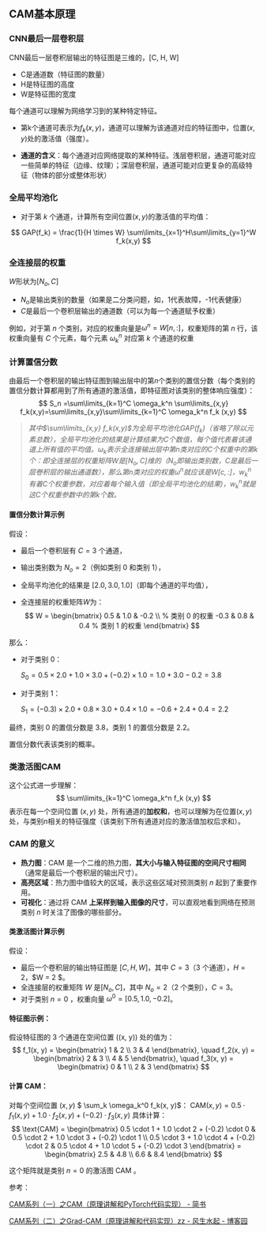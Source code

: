 ## CAM基本原理

### **CNN最后一层卷积层**

CNN最后一层卷积层输出的特征图是三维的，[C, H, W]

- C是通道数（特征图的数量）
- H是特征图的高度
- W是特征图的宽度

每个通道可以理解为网络学习到的某种特定特征。

- 第k个通道可表示为$f_k(x,y)$，通道可以理解为该通道对应的特征图中，位置$(x,y)$处的激活值（强度）。

- **通道的含义**：每个通道对应网络提取的某种特征。浅层卷积层，通道可能对应一些简单的特征（边缘、纹理）；深层卷积层，通道可能对应更复杂的高级特征（物体的部分或整体形状）

### 全局平均池化

- 对于第 $k$ 个通道，计算所有空间位置$(x,y)$的激活值的平均值：

$$
GAP(f_k) = \frac{1}{H \times W} \sum\limits_{x=1}^H\sum\limits_{y=1}^W f_k(x,y)
$$

### **全连接层的权重**

$W$形状为$[N_o,C]$

- $N_o$是输出类别的数量（如果是二分类问题，如，1代表故障，-1代表健康）
- $C$​是最后一个卷积层输出的通道数（可以为每一个通道赋予权重）

例如，对于第 $n$ 个类别，对应的权重向量是$\omega^n = W[n,:]$，权重矩阵的第 $n$ 行，该权重向量有 $C$ 个元素，每个元素 $\omega_k^n$ 对应第 $k$ 个通道的权重

### 计算置信分数

由最后一个卷积层的输出特征图到输出层中的第$n$​个类别的置信分数（每个类别的置信分数计算都用到了所有通道的激活值，即特征图对该类别的整体响应强度）：
$$
S_n =\sum\limits_{k=1}^C \omega_k^n \sum\limits_{x,y} f_k(x,y)=\sum\limits_{x,y}\sum\limits_{k=1}^C \omega_k^n f_k (x,y)
$$

>  *其中$\sum\limits_{x,y} f_k(x,y)$为全局平均池化$GAP(f_k)$（省略了除以元素总数），全局平均池化的结果是计算结果为$C$个数值，每个值代表着该通道上所有值的平均值。$\omega_k$表示全连接输出层中第$n$类对应的$C$个权重中的第$k$个：即全连接层的权重矩阵$W$是$[N_o,C]$维的（$N_o$即输出类别数，$C$是最后一层卷积层的输出通道数），那么第$n$类对应的权重$\omega^n$就应该是$W[c,:]$，$w^n_k$有着$C$个权重参数，对应着每个输入值（即全局平均池化的结果)，$w^n_k$就是这$C$个权重参数中的第$k$​个数。*

#### 置信分数计算示例

假设：

- 最后一个卷积层有 $C=3$ 个通道，

- 输出类别数为 $N_o=2$（例如类别 0 和类别 1），

- 全局平均池化的结果是 $[2.0,3.0,1.0]$（即每个通道的平均值），

- 全连接层的权重矩阵$W$为：
  $$
  W = \begin{bmatrix}
  0.5 & 1.0 & -0.2 \\  % 类别 0 的权重
  -0.3 & 0.8 & 0.4     % 类别 1 的权重
  \end{bmatrix}
  $$
  

那么：

- 对于类别 0：

  $S_0=0.5×2.0+1.0×3.0+(−0.2)×1.0=1.0+3.0−0.2=3.8$

- 对于类别 1：

  $S_1=(−0.3)×2.0+0.8×3.0+0.4×1.0=−0.6+2.4+0.4=2.2$

最终，类别 0 的置信分数是 3.8，类别 1 的置信分数是 2.2。

置信分数代表该类别的概率。



### 类激活图CAM

这个公式进一步理解：
$$
\sum\limits_{k=1}^C \omega_k^n f_k (x,y)
$$
表示在每一个空间位置 $(x,y)$ 处，所有通道的**加权和**，也可以理解为在位置$(x,y)$处，与类别$n$相关的特征强度（该类别下所有通道对应的激活值加权后求和）。

### CAM 的意义

- **热力图**：CAM 是一个二维的热力图，**其大小与输入特征图的空间尺寸相同**（通常是最后一个卷积层的输出尺寸）。
- **高亮区域**：热力图中值较大的区域，表示这些区域对预测类别 $n$ 起到了重要作用。
- **可视化**：通过将 CAM **上采样到输入图像的尺寸**，可以直观地看到网络在预测类别  $n$ 时关注了图像的哪些部分。

####  类激活图计算示例

假设：
- 最后一个卷积层的输出特征图是 $[C, H, W]$，其中 $C = 3$（3 个通道），$H = 2$，$W = 2 $。
- 全连接层的权重矩阵 $W$ 是$[N_o, C]$，其中 $N_o=2$（2 个类别），$C=3$。
- 对于类别 $n=0$ ，权重向量 $\omega^0 = [0.5, 1.0, -0.2]$。

#### 特征图示例：

假设特征图的 3 个通道在空间位置 \((x, y)\) 处的值为：
$$
f_1(x, y) = \begin{bmatrix} 1 & 2 \\ 3 & 4 \end{bmatrix}, \quad
f_2(x, y) = \begin{bmatrix} 2 & 3 \\ 4 & 5 \end{bmatrix}, \quad
f_3(x, y) = \begin{bmatrix} 0 & 1 \\ 2 & 3 \end{bmatrix}
$$

#### 计算 CAM：

对每个空间位置 $(x, y)$ $ \sum_k \omega_k^0 f_k(x, y)$：
$\text{CAM}(x, y) = 0.5 \cdot f_1(x, y) + 1.0 \cdot f_2(x, y) + (-0.2) \cdot f_3(x, y)$
具体计算：
$$
\text{CAM} = \begin{bmatrix}
0.5 \cdot 1 + 1.0 \cdot 2 + (-0.2) \cdot 0 & 0.5 \cdot 2 + 1.0 \cdot 3 + (-0.2) \cdot 1 \\
0.5 \cdot 3 + 1.0 \cdot 4 + (-0.2) \cdot 2 & 0.5 \cdot 4 + 1.0 \cdot 5 + (-0.2) \cdot 3
\end{bmatrix}
= \begin{bmatrix}
2.5 & 4.8 \\
6.6 & 8.4
\end{bmatrix}
$$

这个矩阵就是类别 $n=0$ 的激活图 $\text {CAM}$ 。



参考：

[CAM系列（一）之CAM（原理讲解和PyTorch代码实现） - 简书](https://www.jianshu.com/p/fd2f09dc3cc9)

[CAM系列（二）之Grad-CAM（原理讲解和代码实现）zz - 风生水起 - 博客园](https://www.cnblogs.com/end/p/17059350.html)
